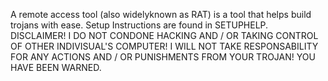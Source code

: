 A remote access tool (also widelyknown as RAT) is a tool that helps build trojans with ease.
Setup Instructions are found in SETUPHELP.
DISCLAIMER!
I DO NOT CONDONE HACKING AND / OR TAKING CONTROL OF OTHER INDIVISUAL'S COMPUTER!
I WILL NOT TAKE RESPONSABILITY FOR ANY ACTIONS AND / OR PUNISHMENTS FROM YOUR TROJAN!
YOU HAVE BEEN WARNED.
